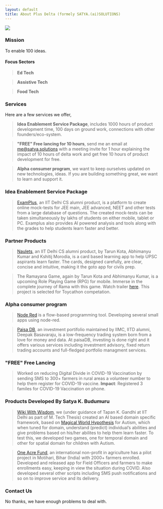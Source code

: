 ```yaml
---
layout: default
title: About Plus Delta (formely SATYA.(ai)SOLUTIONS)
---
```


<img class="profile-picture" src="{{site.baseurl}}/{{site.profile-picture}}">

### Mission

To enable 100 ideas.

#### Focus Sectors

> **Ed Tech**

> **Assistive Tech**

> **Food Tech**

### Services

Here are a few services we offer,

> **Idea Enablement Service Package**, includes 1000 hours of product development time, 100 days on ground work, connections with other founders/eco-system.

> **"FREE" Free lancing for 10 hours**, send me an email at me@satya.solutions with a meeting invite for 1 hour explaining the impact of 10 hours of delta work and get free 10 hours of product development for free.

> **Alpha consumer program**, we want to keep ourselves updated on new technologies, ideas. If you are building something great, we want to learn and support it. 



### Idea Enablement Service Package

> [ExamPlus](www.ExamPlus.in), an IIT Delhi CS alumni product, is a platform to create online mock-tests for JEE main, JEE advanced, NEET and other tests from a large database of questions. The created mock-tests can be taken simultaneously by lakhs of students on either mobile, tablet or PC. Examplus also provides AI powered analysis and tools along with the grades to help students learn faster and better. 

### Partner Products

> [Naulets](https://naulets.com), an IIT Delhi CS alumni product, by Tarun Kota, Abhimanyu Kumar and Kshitij Morodia, is a card based learning app to help UPSC aspirants learn faster. The cards, designed carefully, are clear, concise and intuitive, making it the goto app for civils prep.

> The Ramayana Game, again by Tarun Kota and Abhimanyu Kumar, is a upcoming Role Playing Game (RPG) for mobile. Immerse in the complete journey of Rama with this game. Watch trailer [here](https://www.youtube.com/watch?v=qZI8CL8EsbI). This project is selected for Toycathon competation. 

### Alpha consumer program

> [Node Red](https://nodered.org) is a flow-based programming tool. Developing several small apps using node-red.

> [Paisa DB](https://paisadb.com), an investment portifolio maintained by IIMC, IITD alumni, Deepak Basavaraju, is a low-frequency trading system born from a love for money and data. At paisaDB, investing is done right and it offers various services including investment advisory, fixed return trading accounts and full-fledged portfolio managment services.

### "FREE" Free Lancing

> Worked on reducing Digital Divide in COVID-19 Vaccination by sending SMS to 300+ farmers in rural areas a volunteer number to help them register for COVID-19 vaccine. **Impact**: Registered 3 familes for COVID-19 Vaccination on phone.

### Products Developed By Satya K. Budumuru

> [Wiki With Wisdom](https://home.wikiwithwisdom.org), we (under guidance of Tapan K. Gandhi at IIT Delhi as part of M. Tech Thesis) created an AI based domain specific framework, based on [Magical World Hypothesis](https://www.pnas.org/content/111/42/15220) for Autism, which when tuned for domain, understand (predict) individual’s abilities and give problems based on his/her abilites to help them learn faster. To test this, we developed two games, one for temporal domain and other for spatial domain for children with Autism.

> [One Acre Fund](https://oneacrefund.org), an international non-profit in agriculture has a pilot project in Motihari, Bihar (India) with 2000+ farmers enrolled. Developed and released app for Field Officers and farmers to make enrollments easy, keeping in view the situation during COVID. Also developed several other scripts including SMS push notifications and so on to improve service and its delivery. 

### Contact Us
No thanks, we have enough problems to deal with.
